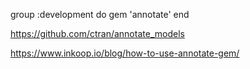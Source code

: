 group :development do
  gem 'annotate'
end


https://github.com/ctran/annotate_models

https://www.inkoop.io/blog/how-to-use-annotate-gem/
